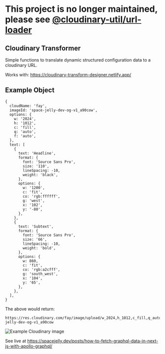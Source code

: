 # This project is no longer maintained, please see [@cloudinary-util/url-loader](https://github.com/colbyfayock/cloudinary-util/tree/main/packages/url-loader)

## Cloudinary Transformer

Simple functions to translate dynamic structured configuration data to a cloudinary URL.

Works with: https://cloudinary-transform-designer.netlify.app/

## Example Object

```
{
  cloudName: 'fay',
  imageId: 'space-jelly-dev-og-v1_a90cow',
  options: {
    w: '2024',
    h: '1012',
    c: 'fill',
    q: 'auto',
    f: 'auto',
  },
  text: [
    {
      text: 'Headline',
      format: {
        font: 'Source Sans Pro',
        size: '110',
        lineSpacing: -10,
        weight: 'black',
      },
      options: {
        w: '1200',
        c: 'fit',
        co: 'rgb:ffffff',
        g: 'west',
        x: '102',
        y: '-80',
      },
    },
    {
      text: 'Subtext',
      format: {
        font: 'Source Sans Pro',
        size: '66',
        lineSpacing: -10,
        weight: 'bold',
      },
      options: {
        w: 860,
        c: 'fit',
        co: 'rgb:a2cfff',
        g: 'south_west',
        x: '104',
        y: '65',
      },
    },
  ],
}
```

The above would return:

```
https://res.cloudinary.com/fay/image/upload/w_2024,h_1012,c_fill,q_auto,f_auto/w_1200,c_fit,co_rgb:ffffff,g_west,x_102,y_-80,l_text:Source%20Sans%20Pro_110_line_spacing_-10_black:Headline/w_860,c_fit,co_rgb:a2cfff,g_south_west,x_104,y_65,l_text:Source%20Sans%20Pro_66_line_spacing_-10_bold:Subtext/space-jelly-dev-og-v1_a90cow
```

<img src="https://res.cloudinary.com/fay/image/upload/w_2024,h_1012,c_fill,q_auto,f_auto/w_1200,c_fit,co_rgb:ffffff,g_west,x_102,y_-80,l_text:Source%20Sans%20Pro_110_line_spacing_-10_black:Headline/w_860,c_fit,co_rgb:a2cfff,g_south_west,x_104,y_65,l_text:Source%20Sans%20Pro_66_line_spacing_-10_bold:Subtext/space-jelly-dev-og-v1_a90cow" alt="Example Cloudinary image" />

See live at https://spacejelly.dev/posts/how-to-fetch-graphql-data-in-next-js-with-apollo-graphql/
